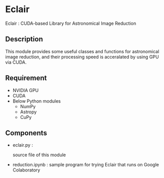 Eclair
======

Eclair : CUDA-based Library for Astronomical Image Reduction

## Description
This module provides some useful classes and functions
for astronomical image reduction, 
and their processing speed is acceralated by using GPU via CUDA.

## Requirement
* NVIDIA GPU
* CUDA
* Below Python modules
  * NumPy
  * Astropy
  * CuPy

## Components
* eclair.py :

    source file of this module
* reduction.ipynb : sample program for trying Eclair that runs on Google Colaboratory
